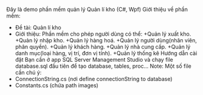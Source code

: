 Ðây là demo phần mềm quản lý Quản lí kho (C#, Wpf)
Giới thiệu về phần mềm:
   - Đề tài: Quản lí kho
   - Giới thiệu: Phần mềm cho phép người dùng có thể:
        +Quản lý xuất kho.
 +Quản lý nhập kho.
 +Quản lý hàng hoá.
  +Quản lý người dùng(nhân viên, phân quyền).
 +Quản lý khách hàng. 
 +Quản lý nhà cung cấp.
 +Quản lý danh mục(loại hàng, vị trí, đơn vị tính).
 +Quản lý thống kê
Hướng dẫn cài đặt
Bạn cần ở app SQL Server Management Studio và chạy file database.sql đầu tiên để tạo database, tables, proc...
Note: Một số file cần chú ý:
 - ConnectionString.cs (nơi define connectionString to database)
 - Constants.cs (chứa path images)
